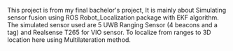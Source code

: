 This project is from my final bachelor's project, It is mainly about Simulating sensor fusion using ROS Robot_Localization package with EKF algorithm. The simulated sensor used are 5 UWB Ranging Sensor (4 beacons and a tag) and Realsense T265 for VIO sensor. To localize from ranges to 3D location here using Multilateration method.
